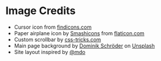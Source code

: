 # Image Credits
* Cursor icon from [findicons.com](https://findicons.com)
* Paper airplane icon by [Smashicons](https://www.smashicons.com) from [flaticon.com](https://www.flaticon.com/)
* Custom scrollbar by [css-tricks.com](https://css-tricks.com)
* Main page background by [Dominik Schröder](https://unsplash.com/@wirhabenzeit?utm_source=unsplash&amp;utm_medium=referral&amp;utm_content=creditCopyText) on [Unsplash](https://unsplash.com/s/photos/sky?utm_source=unsplash&amp;utm_medium=referral&amp;utm_content=creditCopyText)
* Site layout inspired by [@mdo](https://twitter.com/mdo)